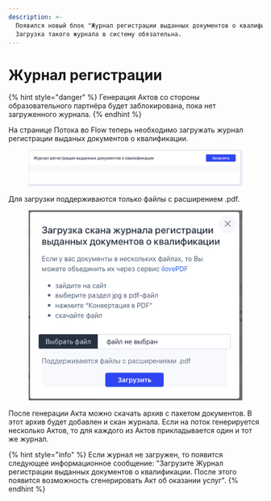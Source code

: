 ```yaml
---
description: >-
  Появился новый блок "Журнал регистрации выданных документов о квалификации".
  Загрузка такого журнала в систему обязательна.
---
```


# Журнал регистрации

{% hint style="danger" %}
Генерация Актов со стороны образовательного партнёра будет заблокирована, пока нет загруженного журнала.
{% endhint %}

На странице Потока во Flow теперь необходимо загружать журнал регистрации выданых документов о квалификации.

<figure><img src=".gitbook/assets/image (20).png" alt=""><figcaption></figcaption></figure>

Для загрузки поддерживаются только файлы с расширением .pdf.

<figure><img src=".gitbook/assets/image (3).png" alt=""><figcaption></figcaption></figure>

После генерации Акта можно скачать архив с пакетом документов. В этот архив будет добавлен и скан журнала. Если на поток генерируется несколько Актов, то для каждого из Актов прикладывается один и тот же журнал.

{% hint style="info" %}
Если журнал не загружен, то появится следующее информационное сообщение: "Загрузите Журнал регистрации выданных документов о квалификации. После этого появится возможность сгенерировать Акт об оказании услуг".
{% endhint %}
